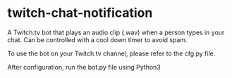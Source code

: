 # twitch-chat-notification
A Twitch.tv bot that plays an audio clip (.wav) when a person types in your chat. Can be controlled with a cool down timer to avoid spam.

To use the bot on your Twitch.tv channel, please refer to the cfg.py file.

After configuration, run the bot.py file using Python3
